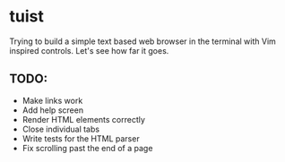 # tuist

Trying to build a simple text based web browser in the terminal with Vim inspired controls.
Let's see how far it goes.

## TODO:
- Make links work
- Add help screen
- Render HTML elements correctly
- Close individual tabs
- Write tests for the HTML parser
- Fix scrolling past the end of a page
